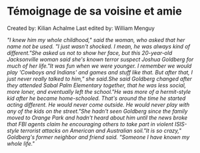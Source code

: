 # Témoignage de sa voisine et amie

Created by: Kilian Achalme
Last edited by: William Menguy

*"I knew him my whole childhood," said the woman, who asked that her name not be used. "I just wasn't shocked. I mean, he was always kind of different."She asked us not to show her face, but this 20-year-old Jacksonville woman said she's known terror suspect Joshua Goldberg for much of her life."It was fun when we were younger. I remember we would play 'Cowboys and Indians' and games and stuff like that. But after that, I just never really talked to him," she said.She said Goldberg changed after they attended Sabal Palm Elementary together, that he was less social, more loner, and eventually left the school."He was more of a hermit-style kid after he became home-schooled. That's around the time he started acting different. He would never come outside. He would never play with any of the kids on the street."She hadn't seen Goldberg since the family moved to Orange Park and hadn't heard about him until the news broke that FBI agents claim he encouraging others to take part in violent ISIS-style terrorist attacks on American and Australian soil."It is so crazy," Goldberg's former neighbor and friend said. "Someone I have known my whole life."*